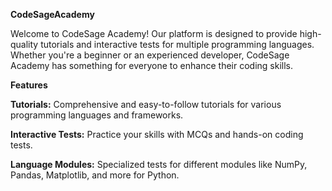 **CodeSageAcademy**

Welcome to CodeSage Academy! Our platform is designed to provide high-quality tutorials and interactive tests for multiple programming languages. Whether you're a beginner or an experienced developer, CodeSage Academy has something for everyone to enhance their coding skills.

**Features**

**Tutorials:** Comprehensive and easy-to-follow tutorials for various programming languages and frameworks.

**Interactive Tests:** Practice your skills with MCQs and hands-on coding tests.

**Language Modules:** Specialized tests for different modules like NumPy, Pandas, Matplotlib, and more for Python.
